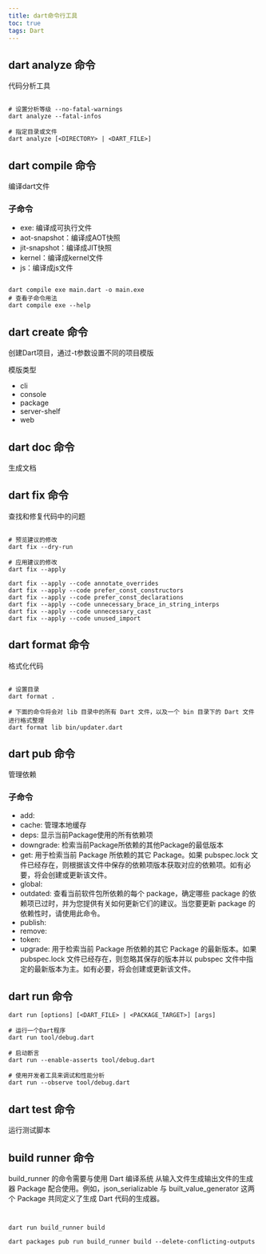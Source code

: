```yaml
---
title: dart命令行工具
toc: true
tags: Dart
---
```


## dart analyze 命令

代码分析工具

```shell

# 设置分析等级 --no-fatal-warnings
dart analyze --fatal-infos

# 指定目录或文件
dart analyze [<DIRECTORY> | <DART_FILE>]

```

## dart compile 命令

编译dart文件

### 子命令

- exe: 编译成可执行文件
- aot-snapshot：编译成AOT快照
- jit-snapshot：编译成JIT快照
- kernel：编译成kernel文件
- js：编译成js文件

```shell

dart compile exe main.dart -o main.exe
# 查看子命令用法
dart compile exe --help

```

## dart create 命令

创建Dart项目，通过-t参数设置不同的项目模版

模版类型

- cli
- console
- package
- server-shelf
- web

## dart doc 命令

生成文档

## dart fix 命令

查找和修复代码中的问题

```shell

# 预览建议的修改
dart fix --dry-run

# 应用建议的修改
dart fix --apply

dart fix --apply --code annotate_overrides 
dart fix --apply --code prefer_const_constructors 
dart fix --apply --code prefer_const_declarations 
dart fix --apply --code unnecessary_brace_in_string_interps 
dart fix --apply --code unnecessary_cast 
dart fix --apply --code unused_import 

```

## dart format 命令

格式化代码

```shell

# 设置目录
dart format .

# 下面的命令将会对 lib 目录中的所有 Dart 文件，以及一个 bin 目录下的 Dart 文件进行格式整理
dart format lib bin/updater.dart 
```

## dart pub 命令

管理依赖

### 子命令

- add:
- cache: 管理本地缓存
- deps: 显示当前Package使用的所有依赖项
- downgrade: 检索当前Package所依赖的其他Package的最低版本
- get: 用于检索当前 Package 所依赖的其它 Package。如果 pubspec.lock 文件已经存在，则根据该文件中保存的依赖项版本获取对应的依赖项。如有必要，将会创建或更新该文件。
- global:
- outdated: 查看当前软件包所依赖的每个 package，确定哪些 package 的依赖项已过时，并为您提供有关如何更新它们的建议。当您要更新 package 的依赖性时，请使用此命令。
- publish:
- remove:
- token:
- upgrade: 用于检索当前 Package 所依赖的其它 Package 的最新版本。如果 pubspec.lock 文件已经存在，则忽略其保存的版本并以 pubspec 文件中指定的最新版本为主。如有必要，将会创建或更新该文件。

## dart run 命令

```shell
dart run [options] [<DART_FILE> | <PACKAGE_TARGET>] [args]

# 运行一个Dart程序
dart run tool/debug.dart

# 启动断言
dart run --enable-asserts tool/debug.dart

# 使用开发者工具来调试和性能分析
dart run --observe tool/debug.dart
```

## dart test 命令

运行测试脚本

## build runner 命令

build_runner 的命令需要与使用 Dart 编译系统 从输入文件生成输出文件的生成器 Package 配合使用。例如，json_serializable 与 built_value_generator 这两个 Package 共同定义了生成 Dart 代码的生成器。

```shell


dart run build_runner build

dart packages pub run build_runner build --delete-conflicting-outputs

```